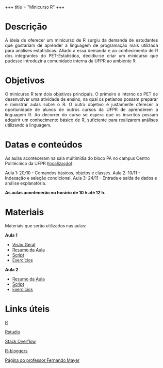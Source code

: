 +++
title = "Minicurso R"
+++

# Descrição

<p align="justify">
A ideia de oferecer um minicurso de R surgiu da demanda de estudantes que
gostariam de aprender a linguagem de programação mais utilizada para análises
estatísticas. Aliado a essa demanda e ao conhecimento de R dos integrantes do
PET-Estatística, decidiu-se criar um minicurso que pudesse introduzir a comunidade
interna da UFPR ao ambiente R.
</p>

# Objetivos

<p align="justify">
O minicurso R tem dois objetivos principais. O primeiro é interno do PET de desenvolver
uma atividade de ensino, na qual os petianos possam preparar e ministrar aulas sobre o R.
O outro objetivo é justamente oferecer a oportunidade de alunos de outros cursos da UFPR de aprenderem a linguagem R. Ao decorrer do curso se espera que os inscritos possam adquirir um conhecimento básico de R, suficiente para realizarem análises utilizando a linguagem.
</p>

# Datas e conteúdos

As aulas aconteceram na sala multimídia do bloco PA no campus Centro Politécnico
da UFPR ([localização](http://www.campusmap.ufpr.br/#!map)).



Aula 1: 20<em>/</em>10 - Comandos básicos, objetos e classes.
Aula 2: 10<em>/</em>11 - Indexação e seleção condicional.
Aula 3: 24<em>/</em>11 - Entrada e saída de dados e análise explanatória.

**As aulas acontecerão no horário de 10 h até 12 h.**

# Materiais

Materiais que serão utilizados nas aulas:

**Aula 1**

 - [Visão Geral](../download/mcr_aula1_visaogeral.pdf)
 - [Resumo da Aula](../download/mcr_aula1_resumo.html)
 - [Script](../download/mcr_aula1_script.R)
 - [Exercícios](../download/mcr_aula1_exercicios.html) <!-- - [gabarito]() -->

**Aula 2** 

 - [Resumo da Aula](../download/mcr_aula2_resumo.html)
 - [Script](../download/mcr_aula2_script.R)
 - [Exercícios](../download/mcr_aula2_exercicios.html) <!-- - [gabarito]() --> 
  
<!-- **Aula 3** -->

  <!-- - [Resumo aula 3]() -->
  <!-- - [script]() -->
  <!-- - [Exercícios]() - [gabarito]() -->

# Links úteis

[R](https://cran.r-project.org/)

[Rstudio](https://www.rstudio.com/)

[Stack Overflow](https://stackoverflow.com/)

[R-bloggers](https://www.r-bloggers.com/)

[Página do professor Fernando Mayer](http://leg.ufpr.br/~fernandomayer/aulas/ce083/index.html)
